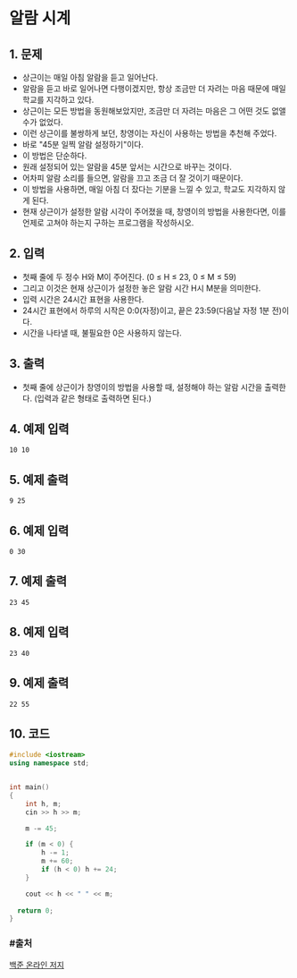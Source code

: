 # 알람 시계

## 1. 문제

- 상근이는 매일 아침 알람을 듣고 일어난다.
- 알람을 듣고 바로 일어나면 다행이겠지만, 항상 조금만 더 자려는 마음 때문에 매일 학교를 지각하고 있다.
- 상근이는 모든 방법을 동원해보았지만, 조금만 더 자려는 마음은 그 어떤 것도 없앨 수가 없었다.
- 이런 상근이를 불쌍하게 보던, 창영이는 자신이 사용하는 방법을 추천해 주었다.
- 바로 "45분 일찍 알람 설정하기"이다.
- 이 방법은 단순하다.
- 원래 설정되어 있는 알람을 45분 앞서는 시간으로 바꾸는 것이다.
- 어차피 알람 소리를 들으면, 알람을 끄고 조금 더 잘 것이기 때문이다.
- 이 방법을 사용하면, 매일 아침 더 잤다는 기분을 느낄 수 있고, 학교도 지각하지 않게 된다.
- 현재 상근이가 설정한 알람 시각이 주어졌을 때, 창영이의 방법을 사용한다면, 이를 언제로 고쳐야 하는지 구하는 프로그램을 작성하시오.

## 2. 입력
- 첫째 줄에 두 정수 H와 M이 주어진다. (0 ≤ H ≤ 23, 0 ≤ M ≤ 59)
- 그리고 이것은 현재 상근이가 설정한 놓은 알람 시간 H시 M분을 의미한다.
- 입력 시간은 24시간 표현을 사용한다.
- 24시간 표현에서 하루의 시작은 0:0(자정)이고, 끝은 23:59(다음날 자정 1분 전)이다.
- 시간을 나타낼 때, 불필요한 0은 사용하지 않는다.

## 3. 출력

- 첫째 줄에 상근이가 창영이의 방법을 사용할 때, 설정해야 하는 알람 시간을 출력한다. (입력과 같은 형태로 출력하면 된다.)


## 4. 예제 입력
```
10 10
```

## 5. 예제 출력
```
9 25
```

## 6. 예제 입력

```
0 30
```

## 7. 예제 출력

```
23 45
```

## 8. 예제 입력

```
23 40
```

## 9. 예제 출력

```
22 55
```

## 10. 코드

```c++
#include <iostream>
using namespace std;


int main()
{
	int h, m;
	cin >> h >> m;

	m -= 45;

	if (m < 0) {
		h -= 1;
		m += 60;
		if (h < 0) h += 24;
	}

	cout << h << " " << m;
  
  return 0;
}
```



### #출처

[백준 온라인 저지](https://www.acmicpc.net/problem/2884)
